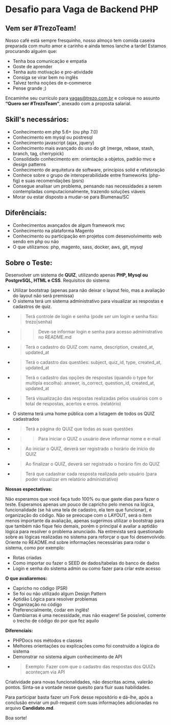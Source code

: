 # Desafio para Vaga de Backend PHP

## Vem ser #TrezoTeam!
Nosso café está sempre fresquinho, nosso almoço tem comida caseira preparada com muito amor e carinho e ainda temos lanche a tarde!
Estamos procurando alguém que:
* Tenha boa comunicação e empatia
* Goste de aprender
* Tenha auto motivação e pro-atividade
* Consiga se virar bem no inglês
* Talvez tenha noções de e-commerce
* Pense grande ;)

Encaminhe seu currículo para vagas@trezo.com.br e coloque no assunto **“Quero ser #TrezoTeam“**, anexado com a proposta salarial.


## Skill's necessários:

* Conhecimento em php 5.6+ (ou php 7.0)
* Conhecimento em mysql ou postresql
* Conhecimento javascript (ajax, jquery)
* Conhecimento mais avançado do uso do git (merge, rebase, stash, branch, tag, cherry­pick)
* Consolidado conhecimento em: orientação a objetos, padrão mvc e design patterns
* Conhecimento de arquitetura de software, princípios solid e refatoração
* Conhece sobre o grupo de interoperabilidade entre frameworks (php-fig) e suas recomendações (psrs)
* Consegue analisar um problema, pensando nas necessidades a serem contempladas computacionalmente, trazendo soluções viáveis
* Morar ou estar disposto a mudar-se para Blumenau/SC


## Diferênciais:

* Conhecimentos avançados de algum framework mvc
* Conhecimento na plataforma Magento
* Conhecimento ou participação em projetos com desenvolvimento web sendo em php ou não
* O que utilizamos: php, magento, sass, docker, aws, git, mysql


## Sobre o Teste:

Desenvolver um sistema de **QUIZ**, utilizando apenas **PHP, Mysql ou PostgreSQL, HTML e CSS**.
Requisitos do sistema:

* Utilizar bootstrap (apenas para não deixar o layout feio, mas a avaliação do layout não será premissa)
* O sistema terá um sistema administrativo para visualizar as respostas e cadastros de quiz.
* > Terá controle de login e senha (pode ser um login e senha fixo: trezo|senha)
* >> Deve-se informar login e senha para acesso administrativo no README.md
* > Terá o cadastro do QUIZ com: name, description, created_at, updated_at
* > Terá o cadastro das questões: subject, quiz_id, type, created_at, updated_at
* > Terá o cadastro das opções de respostas (quando o type for multipla escolha): answer, is_correct, question_id, created_at, updated_at
* > Terá visualização das respostas realizadas pelos usuários com o total de respostas, acertos e erros. (relatório)
* O sistema terá uma home pública com a listagem de todos os QUIZ cadastrados
* > Terá a página do QUIZ que todas as suas questões
* >> Para iniciar o QUIZ o usuário deve informar nome e e-mail
* > Ao iniciar o QUIZ, deverá ser registrado o horário de início do QUIZ
* > Ao finalizar o QUIZ, deverá ser registrado o horário fim do QUIZ
* > Terá que cadastrar cada resposta realizada pelo usuário (para poder visualizar em relatório administrativo)


**Nossas espectativas:**

Não esperamos que você faça tudo 100% ou que gaste dias para fazer o teste. Esperamos apenas um pouco de capricho pelo menos na lógica, funcionalidade (se há uma tela de cadastro, ela tem que funcionar), e organização do código.
Não se preocupe com o LAYOUT, será o item menos importante da avaliação, apenas sugerimos utilizar o bootstrap para que também não fique feio demais, porém o principal é avaliar a aptidão lógica para resolver o problema anunciado.
Na entrevista será questionado sobre as lógicas realizadas no sistema para reforçar o que foi desenvolvido.
Oriente no README.md sobre informações necessárias para rodar o sistema, como por exemplo:
* Rotas criadas
* Como importar ou fazer o SEED de dados/tabelas do banco de dados
* Login e senha do sistema admin ou como fazer para criar este acesso


**O que avaliaremos:**

* Capricho no código (PSR)
* Se foi ou não utilizado algum Design Pattern
* Aptidão Lógica para resolver problemas
* Organização no código
* Preferencialmente, ćodar em inglês!
* Gambiarras é uma necessidade, mas não exagere! Se possível, comente o trecho de código do por que fez aquilo


**Diferenciais:**

* PHPDocs nos métodos e classes
* Melhores orientações ou explicações como foi construído a lógica do sistema
* Demonstrar no sistema algum conhecimento de API
* > Exemplo: Fazer com que o cadastro das respostas dos QUIZs aconteçam via API


Criatividade para novas funcionalidades, não descritas acima, valerão pontos. Sinta-se a vontade nesse quesito para fluir suas habilidades.

Para participar basta fazer um Fork desse repositório e dá-lhe, após a conclusão enviar um pull-request com suas informações adicionadas no arquivo **Candidato.md**.


Boa sorte!
